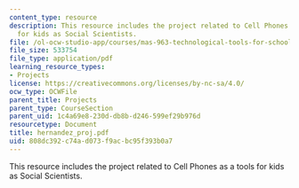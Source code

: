 ```yaml
---
content_type: resource
description: This resource includes the project related to Cell Phones as a tools
  for kids as Social Scientists.
file: /ol-ocw-studio-app/courses/mas-963-technological-tools-for-school-reform-fall-2005/808dc392c74ad073f9acbc95f393b0a7_hernandez_proj.pdf
file_size: 533754
file_type: application/pdf
learning_resource_types:
- Projects
license: https://creativecommons.org/licenses/by-nc-sa/4.0/
ocw_type: OCWFile
parent_title: Projects
parent_type: CourseSection
parent_uid: 1c4a69e8-230d-db8b-d246-599ef29b976d
resourcetype: Document
title: hernandez_proj.pdf
uid: 808dc392-c74a-d073-f9ac-bc95f393b0a7
---
```

This resource includes the project related to Cell Phones as a tools for kids as Social Scientists.